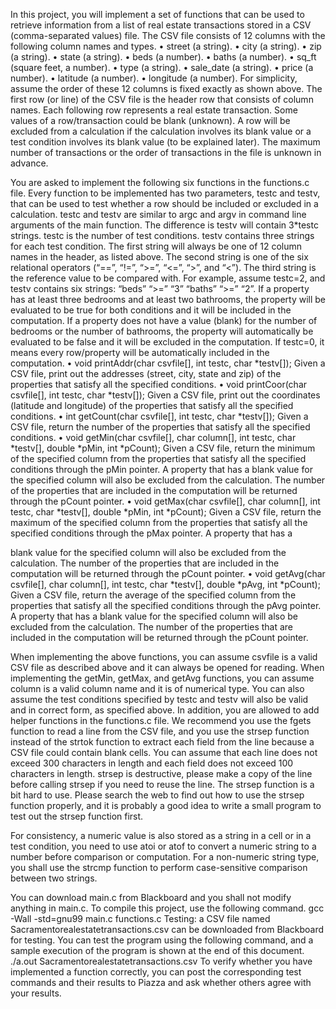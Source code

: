 In this project, you will implement a set of functions that can be used to retrieve information from a list of real estate transactions stored in a CSV (comma-separated values) file. The CSV file consists of 12 columns with the following column names and types.
•	street (a string).
•	city (a string).
•	zip (a string).
•	state (a string).
•	beds (a number).
•	baths (a number).
•	sq_ft (square feet, a number).
•	type (a string).
•	sale_date (a string).
•	price (a number).
•	latitude (a number).
•	longitude (a number).
For simplicity, assume the order of these 12 columns is fixed exactly as shown above. The first row (or line) of the CSV file is the header row that consists of column names. Each following row represents a real estate transaction. Some values of a row/transaction could be blank (unknown). A row will be excluded from a calculation if the calculation involves its blank value or a test condition involves its blank value (to be explained later). The maximum number of transactions or the order of transactions in the file is unknown in advance.

You are asked to implement the following six functions in the functions.c file. Every function to be implemented has two parameters, testc and testv, that can be used to test whether a row should be included or excluded in a calculation. testc and testv are similar to argc and argv in command line arguments of the main function. The difference is testv will contain 3*testc strings. testc is the number of test conditions. testv contains three strings for each test condition. The first string will always be one of 12 column names in the header, as listed above. The second string is one of the six relational operators (“==”, “!=”, “>=”, “<=”, “>”, and “<”). The third string is the reference value to be compared with. For example, assume testc=2, and testv contains six strings: “beds” “>=” “3” “baths” “>=” “2”. If a property has at least three bedrooms and at least two bathrooms, the property will be evaluated to be true for both conditions and it will be included in the computation. If a property does not have a value (blank) for the number of bedrooms or the number of bathrooms, the property will automatically be evaluated to be false and it will be excluded in the computation. If testc=0, it means every row/property will be automatically included in the computation.
•	void printAddr(char csvfile[], int testc, char *testv[]); Given a CSV file, print out the addresses (street, city, state and zip) of the properties that satisfy all the specified conditions.
•	void printCoor(char csvfile[], int testc, char *testv[]); Given a CSV file, print out the coordinates (latitude and longitude) of the properties that satisfy all the specified conditions.
•	int getCount(char csvfile[], int testc, char *testv[]); Given a CSV file, return the number of the properties that satisfy all the specified conditions.
•	void getMin(char csvfile[], char column[], int testc, char *testv[], double *pMin, int *pCount); Given a CSV file, return the minimum of the specified column from the properties that satisfy all the specified conditions through the pMin pointer. A property that has a blank value for the specified column will also be excluded from the calculation. The number of the properties that are included in the computation will be returned through the pCount pointer.
•	void getMax(char csvfile[], char column[], int testc, char *testv[], double *pMin, int *pCount); Given a CSV file, return the maximum of the specified column from the properties that satisfy all the specified conditions through the pMax pointer. A property that has a
 
blank value for the specified column will also be excluded from the calculation. The number of the properties that are included in the computation will be returned through the pCount pointer.
•	void getAvg(char csvfile[], char column[], int testc, char *testv[], double *pAvg, int *pCount); Given a CSV file, return the average of the specified column from the properties that satisfy all the specified conditions through the pAvg pointer. A property that has a blank value for the specified column will also be excluded from the calculation. The number of the properties that are included in the computation will be returned through the pCount pointer.

When implementing the above functions, you can assume csvfile is a valid CSV file as described above and it can always be opened for reading. When implementing the getMin, getMax, and getAvg functions, you can assume column is a valid column name and it is of numerical type. You can also assume the test conditions specified by testc and testv will also be valid and in correct form, as specified above. In addition, you are allowed to add helper functions in the functions.c file.
We recommend you use the fgets function to read a line from the CSV file, and you use the strsep function instead of the strtok function to extract each field from the line because a CSV file could contain blank cells. You can assume that each line does not exceed 300 characters in length and each field does not exceed 100 characters in length. strsep is destructive, please make a copy of the line before calling strsep if you need to reuse the line. The strsep function is a bit hard to use. Please search the web to find out how to use the strsep function properly, and it is probably a good idea to write a small program to test out the strsep function first.

For consistency, a numeric value is also stored as a string in a cell or in a test condition, you need to use atoi or atof to convert a numeric string to a number before comparison or computation. For a non-numeric string type, you shall use the strcmp function to perform case-sensitive comparison between two strings.

You can download main.c from Blackboard and you shall not modify anything in main.c. To compile this project, use the following command.
gcc -Wall -std=gnu99 main.c functions.c
Testing: a CSV file named Sacramentorealestatetransactions.csv can be downloaded from Blackboard for testing. You can test the program using the following command, and a sample execution of the program is shown at the end of this document.
./a.out Sacramentorealestatetransactions.csv
To verify whether you have implemented a function correctly, you can post the corresponding test commands and their results to Piazza and ask whether others agree with your results. 
